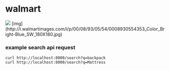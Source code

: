 # walmart
<img src="http://i.walmartimages.com/i/p/00/08/93/05/54/0008930554353_Color_Bright-Blue_SW_180X180.jpg" />
[img](http://i.walmartimages.com/i/p/00/08/93/05/54/0008930554353_Color_Bright-Blue_SW_180X180.jpg)

### example search api request
```
curl http://localhost:8000/search?q=backpack
curl http://localhost:8000/search?q=Mattress
```
